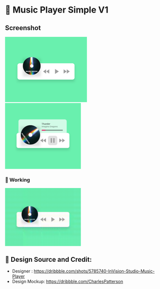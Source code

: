 #  :musical_note: Music Player Simple V1

## Screenshot
<img src="./screenshot/ss_idea_state.png" width="270"/> <img src="./screenshot/ss_play_state.png" width="250"/>


### :vibration_mode: Working
<img src="./screenshot/interaction_gif.gif" width="250"/>


## :wave: Design Source and Credit:

- Designer : https://dribbble.com/shots/5785740-InVision-Studio-Music-Player
- Design Mockup: https://dribbble.com/CharlesPatterson

